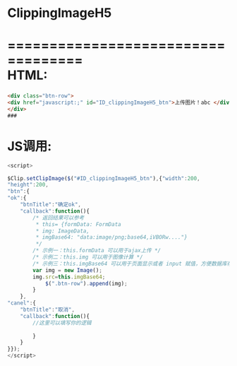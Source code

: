 # ClippingImageH5
===================================  
HTML:
===================================  
###
```html
<div class="btn-row">
<div href="javascript:;" id="ID_clippingImageH5_btn">上传图片！abc </div>
</div>
###
```

JS调用:
===================================  
```javascript
<script>

$Clip.setClipImage($("#ID_clippingImageH5_btn"),{"width":200,
"height":200,
"btn":{
"ok":{
    "btnTitle":"确定ok",
    "callback":function(){
        /* 返回结果可以参考
         * this= {formData: FormData
         * img: ImageData,
         * imgBase64: "data:image/png;base64,iVBORw...."}
         */
        /* 示例一：this.formData 可以用于ajax上传 */
        /* 示例二：this.img 可以用于图像计算 */
        /* 示例三：this.imgBase64 可以用于页面显示或者 input 赋值，方便数据库存储 */
        var img = new Image();
        img.src=this.imgBase64;
            $(".btn-row").append(img);
        }
    },
"canel":{
    "btnTitle":"取消",
    "callback":function(){
        //这里可以填写你的逻辑
        
        }
    }
}});
</script>
```